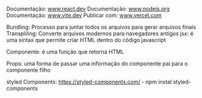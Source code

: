 Documentação: www.react.dev
Documentação: www.nodejs.org
Documentação: www.vite.dev
Publicar com: www.vercel.com

Bundling: Processo para juntar todos os arquivos para gerar arquivos finais
Transpliling: Converte arquivos modernos para navegadores antigos
jsx: é uma sintax que permite criar HTML dentro do código javascript

Componente: é uma função que retorna HTML

Props: uma forma de passar uma informação do componente pai para o componente filho

styled Components: https://styled-components.com/  - npm instal styled-components